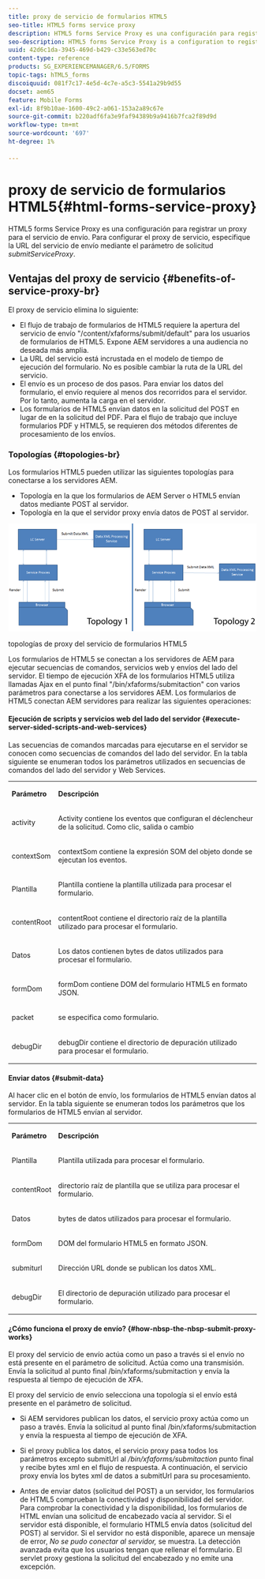 ```yaml
---
title: proxy de servicio de formularios HTML5
seo-title: HTML5 forms service proxy
description: HTML5 forms Service Proxy es una configuración para registrar un proxy para el servicio de envío. Para configurar el proxy de servicio, especifique la URL del servicio de envío mediante el parámetro de solicitud submitServiceProxy.
seo-description: HTML5 forms Service Proxy is a configuration to register a proxy for the submission service. To configure Service Proxy, specify the URL of submission service through request parameter submissionServiceProxy.
uuid: 42d6c1da-3945-469d-b429-c33e563ed70c
content-type: reference
products: SG_EXPERIENCEMANAGER/6.5/FORMS
topic-tags: hTML5_forms
discoiquuid: 081f7c17-4e5d-4c7e-a5c3-5541a29b9d55
docset: aem65
feature: Mobile Forms
exl-id: 8f9b10ae-1600-49c2-a061-153a2a89c67e
source-git-commit: b220adf6fa3e9faf94389b9a9416b7fca2f89d9d
workflow-type: tm+mt
source-wordcount: '697'
ht-degree: 1%

---
```


# proxy de servicio de formularios HTML5{#html-forms-service-proxy}

HTML5 forms Service Proxy es una configuración para registrar un proxy para el servicio de envío. Para configurar el proxy de servicio, especifique la URL del servicio de envío mediante el parámetro de solicitud *submitServiceProxy*.

## Ventajas del proxy de servicio {#benefits-of-service-proxy-br}

El proxy de servicio elimina lo siguiente:

* El flujo de trabajo de formularios de HTML5 requiere la apertura del servicio de envío &quot;/content/xfaforms/submit/default&quot; para los usuarios de formularios de HTML5. Expone AEM servidores a una audiencia no deseada más amplia.
* La URL del servicio está incrustada en el modelo de tiempo de ejecución del formulario. No es posible cambiar la ruta de la URL del servicio.
* El envío es un proceso de dos pasos. Para enviar los datos del formulario, el envío requiere al menos dos recorridos para el servidor. Por lo tanto, aumenta la carga en el servidor.
* Los formularios de HTML5 envían datos en la solicitud del POST en lugar de en la solicitud del PDF. Para el flujo de trabajo que incluye formularios PDF y HTML5, se requieren dos métodos diferentes de procesamiento de los envíos.

### Topologías {#topologies-br}

Los formularios HTML5 pueden utilizar las siguientes topologías para conectarse a los servidores AEM.

* Topología en la que los formularios de AEM Server o HTML5 envían datos mediante POST al servidor.
* Topología en la que el servidor proxy envía datos de POST al servidor.

![topologías de proxy del servicio de formularios HTML5](assets/topology.png)

topologías de proxy del servicio de formularios HTML5

Los formularios de HTML5 se conectan a los servidores de AEM para ejecutar secuencias de comandos, servicios web y envíos del lado del servidor. El tiempo de ejecución XFA de los formularios HTML5 utiliza llamadas Ajax en el punto final &quot;/bin/xfaforms/submitaction&quot; con varios parámetros para conectarse a los servidores AEM. Los formularios de HTML5 conectan AEM servidores para realizar las siguientes operaciones:

#### Ejecución de scripts y servicios web del lado del servidor {#execute-server-sided-scripts-and-web-services}

Las secuencias de comandos marcadas para ejecutarse en el servidor se conocen como secuencias de comandos del lado del servidor. En la tabla siguiente se enumeran todos los parámetros utilizados en secuencias de comandos del lado del servidor y Web Services.

<table>
 <tbody>
  <tr>
   <td><p><strong>Parámetro</strong></p> </td>
   <td><p><strong>Descripción</strong></p> </td>
  </tr>
  <tr>
   <td><p>activity</p> </td>
   <td><p>Activity contiene los eventos que configuran el déclencheur de la solicitud. Como clic, salida o cambio</p> </td>
  </tr>
  <tr>
   <td><p>contextSom</p> </td>
   <td><p>contextSom contiene la expresión SOM del objeto donde se ejecutan los eventos.</p> </td>
  </tr>
  <tr>
   <td><p>Plantilla</p> </td>
   <td><p>Plantilla contiene la plantilla utilizada para procesar el formulario.</p> </td>
  </tr>
  <tr>
   <td><p>contentRoot</p> </td>
   <td><p>contentRoot contiene el directorio raíz de la plantilla utilizado para procesar el formulario.</p> </td>
  </tr>
  <tr>
   <td><p>Datos</p> </td>
   <td><p>Los datos contienen bytes de datos utilizados para procesar el formulario.</p> </td>
  </tr>
  <tr>
   <td><p>formDom</p> </td>
   <td><p>formDom contiene DOM del formulario HTML5 en formato JSON.</p> </td>
  </tr>
  <tr>
   <td><p>packet</p> </td>
   <td><p>se especifica como formulario.</p> </td>
  </tr>
  <tr>
   <td><p>debugDir</p> </td>
   <td><p>debugDir contiene el directorio de depuración utilizado para procesar el formulario.</p> </td>
  </tr>
 </tbody>
</table>

#### Enviar datos {#submit-data}

Al hacer clic en el botón de envío, los formularios de HTML5 envían datos al servidor. En la tabla siguiente se enumeran todos los parámetros que los formularios de HTML5 envían al servidor.

<table>
 <tbody>
  <tr>
   <td><p><strong>Parámetro</strong></p> </td>
   <td><p><strong>Descripción</strong></p> </td>
  </tr>
  <tr>
   <td><p>Plantilla</p> </td>
   <td><p>Plantilla utilizada para procesar el formulario.</p> </td>
  </tr>
  <tr>
   <td><p>contentRoot</p> </td>
   <td><p>directorio raíz de plantilla que se utiliza para procesar el formulario.</p> </td>
  </tr>
  <tr>
   <td><p>Datos</p> </td>
   <td><p>bytes de datos utilizados para procesar el formulario.</p> </td>
  </tr>
  <tr>
   <td><p>formDom</p> </td>
   <td><p>DOM del formulario HTML5 en formato JSON.</p> </td>
  </tr>
  <tr>
   <td><p>submiturl</p> </td>
   <td><p>Dirección URL donde se publican los datos XML.</p> </td>
  </tr>
  <tr>
   <td><p>debugDir</p> </td>
   <td><p>El directorio de depuración utilizado para procesar el formulario.</p> </td>
  </tr>
 </tbody>
</table>

#### ¿Cómo funciona el proxy de envío? {#how-nbsp-the-nbsp-submit-proxy-works}

El proxy del servicio de envío actúa como un paso a través si el envío no está presente en el parámetro de solicitud. Actúa como una transmisión. Envía la solicitud al punto final /bin/xfaforms/submitaction y envía la respuesta al tiempo de ejecución de XFA.

El proxy del servicio de envío selecciona una topología si el envío está presente en el parámetro de solicitud.

* Si AEM servidores publican los datos, el servicio proxy actúa como un paso a través. Envía la solicitud al punto final /bin/xfaforms/submitaction y envía la respuesta al tiempo de ejecución de XFA.
* Si el proxy publica los datos, el servicio proxy pasa todos los parámetros excepto submitUrl al */bin/xfaforms/submitaction* punto final y recibe bytes xml en el flujo de respuesta. A continuación, el servicio proxy envía los bytes xml de datos a submitUrl para su procesamiento.

* Antes de enviar datos (solicitud del POST) a un servidor, los formularios de HTML5 comprueban la conectividad y disponibilidad del servidor. Para comprobar la conectividad y la disponibilidad, los formularios de HTML envían una solicitud de encabezado vacía al servidor. Si el servidor está disponible, el formulario HTML5 envía datos (solicitud del POST) al servidor. Si el servidor no está disponible, aparece un mensaje de error, *No se pudo conectar al servidor,* se muestra. La detección avanzada evita que los usuarios tengan que rellenar el formulario. El servlet proxy gestiona la solicitud del encabezado y no emite una excepción.
